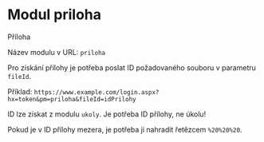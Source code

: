 # Modul priloha
Příloha

Název modulu v URL: `priloha`

Pro získání přílohy je potřeba poslat ID požadovaného souboru v parametru `fileId`.

Příklad: `https://www.example.com/login.aspx?hx=token&pm=priloha&fileId=idPrilohy`

ID lze získat z modulu `ukoly`. Je potřeba ID přílohy, ne úkolu!

Pokud je v ID přílohy mezera, je potřeba ji nahradit řetězcem `%20%20%20`.
